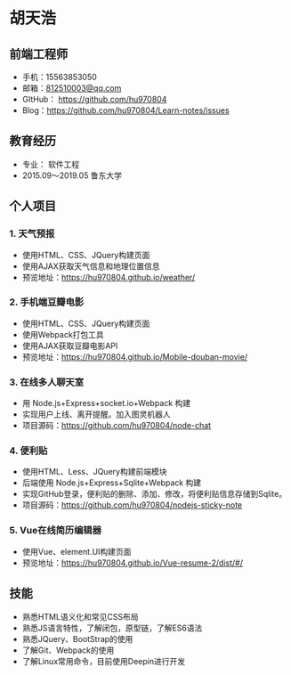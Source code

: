 # 胡天浩

## 前端工程师

- 手机：15563853050
- 邮箱：812510003@qq.com
- GItHub： https://github.com/hu970804
- Blog：https://github.com/hu970804/Learn-notes/issues

## 教育经历

- 专业： 软件工程
- 2015.09～2019.05 鲁东大学

## 个人项目

### 1. 天气预报

- 使用HTML、CSS、JQuery构建页面
- 使用AJAX获取天气信息和地理位置信息
- 预览地址：https://hu970804.github.io/weather/

### 2. 手机端豆瓣电影

- 使用HTML、CSS、JQuery构建页面
- 使用Webpack打包工具
- 使用AJAX获取豆瓣电影API
- 预览地址：https://hu970804.github.io/Mobile-douban-movie/

### 3. 在线多人聊天室

- 用 Node.js+Express+socket.io+Webpack 构建
- 实现用户上线、离开提醒。加入图灵机器人
- 项目源码：https://github.com/hu970804/node-chat

### 4. 便利贴

- 使用HTML、Less、JQuery构建前端模块
- 后端使用 Node.js+Express+Sqlite+Webpack 构建
- 实现GitHub登录，便利贴的删除、添加、修改，将便利贴信息存储到Sqlite。
- 项目源码：https://github.com/hu970804/nodejs-sticky-note

### 5. Vue在线简历编辑器

- 使用Vue、element.UI构建页面
- 预览地址：https://hu970804.github.io/Vue-resume-2/dist/#/

## 技能

- 熟悉HTML语义化和常见CSS布局
- 熟悉JS语言特性，了解闭包，原型链，了解ES6语法
- 熟悉JQuery、BootStrap的使用
- 了解Git、Webpack的使用
- 了解Linux常用命令，目前使用Deepin进行开发

